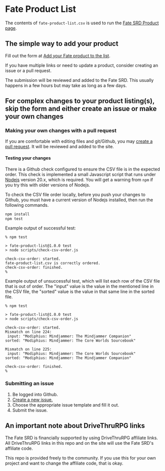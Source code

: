 # Fate Product List

The contents of `fate-product-list.csv` is used to run the [Fate SRD Product page](https://fate-srd.com/products).

## The simple way to add your product

Fill out the form at [Add your Fate product to the list](https://docs.google.com/forms/d/e/1FAIpQLScS3fgz0UWqSSlx7f0hkrtb_-y-HFOsD8bDx576aUkrdiZq5w/viewform?usp=sf_link).

If you have multiple links or need to update a product, consider creating an issue or a pull request.

The submission will be reviewed and added to the Fate SRD. This usually happens in a few hours but may take as long as a few days.

## For complex changes to your product listing(s), skip the form and either create an issue or make your own changes

### Making your own changes with a pull request

If you are comfortable with editing files and git/Github, you may [create a pull request](https://docs.github.com/en/pull-requests/collaborating-with-pull-requests/proposing-changes-to-your-work-with-pull-requests/creating-a-pull-request). It will be reviewed and added to the site.

#### Testing your changes

There is a Github check configured to ensure the CSV file is in the expected order. This check is implemented a small
Javascript script that runs under [Nodejs](https://nodejs.org/) version 20.x, which is required. You will get a warning
from `npm` if you try this with older versions of Nodejs.

To check the CSV file order locally, before you push your changes to Github, you must have a current version of Nodejs 
installed, then run the following commands.

```bash
npm install
npm test
```

Example output of successful test:
```
% npm test

> fate-product-list@1.0.0 test
> node scripts/check-csv-order.js

check-csv-order: started.
fate-product-list.csv is correctly ordered.
check-csv-order: finished.
%
```

Example output of unsuccessful test, which will list each row of the CSV file that is out of order. The
"input" value is the value in the mentioned line in the CSV file, the "sorted" value is the value in that
same line in the sorted file.

```
% npm test

> fate-product-list@1.0.0 test
> node scripts/check-csv-order.js

check-csv-order: started.
Mismatch on line 224:
 input: "Modiphius: Mindjammer: The Mindjammer Companion"
sorted: "Modiphius: Mindjammer: The Core Worlds Sourcebook"

Mismatch on line 225:
 input: "Modiphius: Mindjammer: The Core Worlds Sourcebook"
sorted: "Modiphius: Mindjammer: The Mindjammer Companion"

check-csv-order: finished.
%
```

### Submitting an issue

1. Be logged into Github.
2. [Create a new issue.](https://github.com/fate-srd/fate-product-list/issues/new/choose)
3. Choose the appropriate issue template and fill it out.
4. Submit the issue.

## An important note about DriveThruRPG links

The Fate SRD is financially supported by using DriveThruRPG affiliate links. All DriveThruRPG links in this repo and on the site will use the Fate SRD's affiliate code.

This repo is provided freely to the community. If you use this for your own project and want to change the affiliate code, that is okay.
